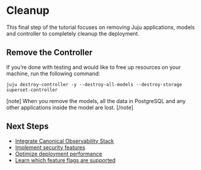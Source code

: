 # Cleanup
This final step of the tutorial focuses on removing Juju applications, models and controller to completely cleanup the deployment.

## Remove the Controller
If you’re done with testing and would like to free up resources on your machine, run the following command:

```
juju destroy-controller -y --destroy-all-models --destroy-storage superset-controller
```

[note]
When you remove the models, all the data in PostgreSQL and any other applications inside the model are lost.
[/note]

## Next Steps
- [Integrate Canonical Observability Stack](../how-to/observe-superset-metrics.md)
- [Implement security features](../how-to/enable-superset-security-features.md)
- [Optimize deployment performance](../how-to/optimize-deployment-performance.md)
- [Learn which feature flags are supported](../reference/feature-flags.md)

